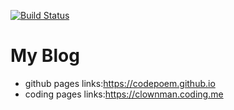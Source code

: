 [![Build Status](https://travis-ci.org/CodePoem/CodePoem.github.io.svg?branch=hexo)](https://travis-ci.org/CodePoem/CodePoem.github.io)
# My Blog

* github pages links:https://codepoem.github.io
* coding pages links:https://clownman.coding.me